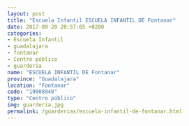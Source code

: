 ```yaml
---
layout: post
title: "Escuela Infantil ESCUELA INFANTIL DE Fontanar"
date: 2017-09-20 20:57:05 +0200
categories:
- Escuela Infantil
- guadalajara
- fontanar
- Centro público
- guarderia
name: "ESCUELA INFANTIL DE Fontanar"
province: "Guadalajara"
location: "Fontanar"
code: "19008940"
type: "Centro público"
img: guarderia.jpg
permalink: /guarderias/escuela-infantil-de-fontanar.html
---
```

